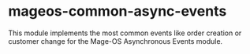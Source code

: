 # mageos-common-async-events
This module implements the most common events like order creation or customer change for the Mage-OS Asynchronous Events module.
